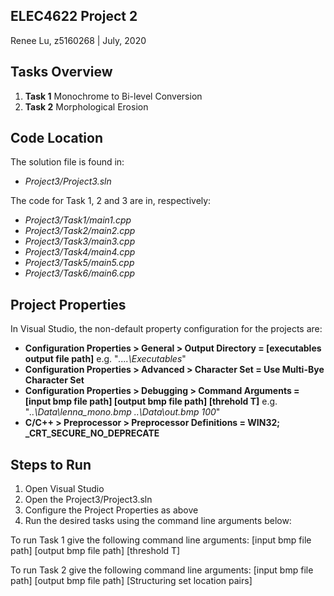 ## ELEC4622 Project 2
Renee Lu, z5160268 | July, 2020

## Tasks Overview
1. **Task 1** Monochrome to Bi-level Conversion
2. **Task 2** Morphological Erosion

## Code Location
The solution file is found in:
- *Project3/Project3.sln*

The code for Task 1, 2 and 3 are in, respectively:
- *Project3/Task1/main1.cpp*
- *Project3/Task2/main2.cpp*
- *Project3/Task3/main3.cpp*
- *Project3/Task4/main4.cpp*
- *Project3/Task5/main5.cpp*
- *Project3/Task6/main6.cpp*

## Project Properties
In Visual Studio, the non-default property configuration for the projects are:
- **Configuration Properties > General > Output Directory = [executables output file path]**
e.g. "*..\..\Executables*"
- **Configuration Properties > Advanced > Character Set = Use Multi-Bye Character Set**
- **Configuration Properties > Debugging > Command Arguments = [input bmp file path] [output bmp file path] [threhold T]**
e.g. "*..\Data\lenna_mono.bmp ..\Data\out.bmp 100*"
- **C/C++ > Preprocessor > Preprocessor Definitions = WIN32; _CRT_SECURE_NO_DEPRECATE**

## Steps to Run
1. Open Visual Studio 
2. Open the Project3/Project3.sln
3. Configure the Project Properties as above
3. Run the desired tasks using the command line arguments below:

To run Task 1 give the following command line arguments:
[input bmp file path] [output bmp file path] [threshold T]

To run Task 2 give the following command line arguments:
[input bmp file path] [output bmp file path] [Structuring set location pairs]